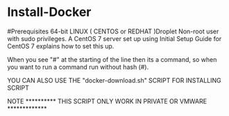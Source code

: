 # Install-Docker

#Prerequisites
64-bit LINUX ( CENTOS or REDHAT )Droplet
Non-root user with sudo privileges. A CentOS 7 server set up using Initial Setup Guide for CentOS 7 explains how to set this up.

When you see "#" at the starting of the line then its a command, so when you want to run a command run without hash (#).


YOU CAN ALSO USE THE "docker-download.sh" SCRIPT FOR INSTALLING SCRIPT

NOTE ********** THIS SCRIPT ONLY WORK IN PRIVATE OR VMWARE *************
